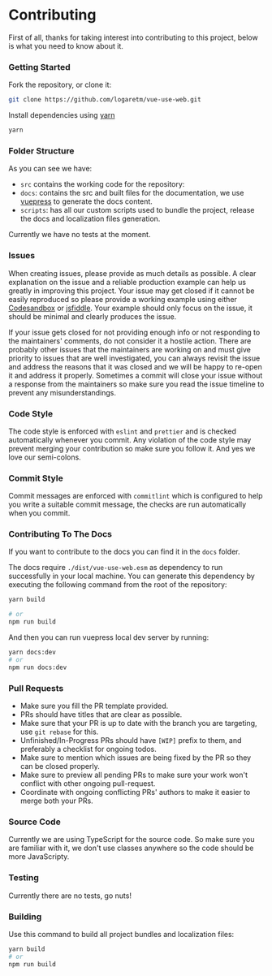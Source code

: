 # Contributing

First of all, thanks for taking interest into contributing to this project, below is what you need to know about it.

### Getting Started

Fork the repository, or clone it:

```bash
git clone https://github.com/logaretm/vue-use-web.git
```

Install dependencies using [yarn](https://yarnpkg.com)

```bash
yarn
```

### Folder Structure

As you can see we have:

- `src` contains the working code for the repository:
- `docs`: contains the src and built files for the documentation, we use [vuepress](https://vuepress.vuejs.org/) to generate the docs content.
- `scripts`: has all our custom scripts used to bundle the project, release the docs and localization files generation.

Currently we have no tests at the moment.

### Issues

When creating issues, please provide as much details as possible. A clear explanation on the issue and a reliable production example can help us greatly in improving this project. Your issue may get closed if it cannot be easily reproduced so please provide a working example using either [Codesandbox](https://codesandbox.io/) or [jsfiddle](https://jsfiddle.net/). Your example should only focus on the issue, it should be minimal and clearly produces the issue.

If your issue gets closed for not providing enough info or not responding to the maintainers' comments, do not consider it a hostile action. There are probably other issues that the maintainers are working on and must give priority to issues that are well investigated, you can always revisit the issue and address the reasons that it was closed and we will be happy to re-open it and address it properly. Sometimes a commit will close your issue without a response from the maintainers so make sure you read the issue timeline to prevent any misunderstandings.

### Code Style

The code style is enforced with `eslint` and `prettier` and is checked automatically whenever you commit. Any violation of the code style may prevent merging your contribution so make sure you follow it. And yes we love our semi-colons.

### Commit Style

Commit messages are enforced with `commitlint` which is configured to help you write a suitable commit message, the checks are run automatically when you commit.

### Contributing To The Docs

If you want to contribute to the docs you can find it in the `docs` folder.

The docs require `./dist/vue-use-web.esm` as dependency to run successfully in your local machine. You can generate this dependency by executing the following command from the root of the repository:

```bash
yarn build

# or
npm run build
```

And then you can run vuepress local dev server by running:

```bash
yarn docs:dev
# or
npm run docs:dev
```

### Pull Requests

- Make sure you fill the PR template provided.
- PRs should have titles that are clear as possible.
- Make sure that your PR is up to date with the branch you are targeting, use `git rebase` for this.
- Unfinished/In-Progress PRs should have `[WIP]` prefix to them, and preferably a checklist for ongoing todos.
- Make sure to mention which issues are being fixed by the PR so they can be closed properly.
- Make sure to preview all pending PRs to make sure your work won't conflict with other ongoing pull-request.
- Coordinate with ongoing conflicting PRs' authors to make it easier to merge both your PRs.

### Source Code

Currently we are using TypeScript for the source code. So make sure you are familiar with it, we don't use classes anywhere so the code should be more JavaScripty.

### Testing

Currently there are no tests, go nuts!

### Building

Use this command to build all project bundles and localization files:

```bash
yarn build
# or
npm run build
```


